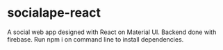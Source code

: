 # socialape-react
A social web app designed with React on Material UI. Backend done with firebase.
Run npm i on command line to install dependencies.
